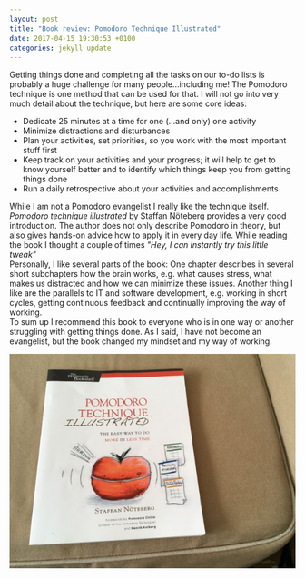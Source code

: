 ```yaml
---
layout: post
title: "Book review: Pomodoro Technique Illustrated"
date: 2017-04-15 19:30:53 +0100
categories: jekyll update
---
```


Getting things done and completing all the tasks on our to-do lists is probably a huge challenge for many people...including me!
The Pomodoro technique is one method that can be used for that. I will not go into very much detail about the technique, but here are some core ideas:


* Dedicate 25 minutes at a time for one (...and only) one activity
* Minimize distractions and disturbances
* Plan your activities, set priorities, so you work with the most important stuff first
* Keep track on your activities and your progress; it will help to get to know yourself better and to identify which things keep you from getting things done
* Run a daily retrospective about your activities and accomplishments


While I am not a Pomodoro evangelist I really like the technique itself. *Pomodoro technique illustrated* by Staffan Nöteberg provides a very good introduction. 
The author does not only describe Pomodoro in theory, but also gives hands-on advice how to apply it in every day life. While reading the book I thought a couple of times 
*"Hey, I can instantly try this little tweak"*
<br/>
Personally, I like several parts of the book: One chapter describes in several short subchapters how the brain works, e.g. what causes stress, what makes us distracted 
and how we can minimize these issues. Another thing I like are the parallels to IT and software development, e.g. working in short cycles, getting continuous feedback and 
continually improving the way of working.
<br/>
To sum up I recommend this book to everyone who is in one way or another struggling with getting things done. As I said, I have not become an evangelist, but the book changed my mindset 
and my way of working.

![](/assets/pomodoro.JPG)
